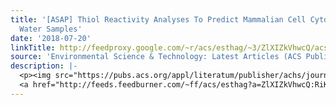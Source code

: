 ```yaml
---
title: '[ASAP] Thiol Reactivity Analyses To Predict Mammalian Cell Cytotoxicity of
  Water Samples'
date: '2018-07-20'
linkTitle: http://feedproxy.google.com/~r/acs/esthag/~3/ZlXIZkVhwcQ/acs.est.8b01675
source: 'Environmental Science & Technology: Latest Articles (ACS Publications)'
description: |-
  <p><img src="https://pubs.acs.org/appl/literatum/publisher/achs/journals/content/esthag/0/esthag.ahead-of-print/acs.est.8b01675/20180720/images/medium/es-2018-01675r_0006.gif" alt="TOC Graphic"/></p><div><cite>Environmental Science & Technology</cite></div><div>DOI: 10.1021/acs.est.8b01675</div><div class="feedflare">
  <a href="http://feeds.feedburner.com/~ff/acs/esthag?a=ZlXIZkVhwcQ:RiKF6SsaOYA:yIl2AUoC8zA"><img src="http://feeds.feedburner.com/~ff/acs/esthag?d=yIl2AUoC8zA" border="0"></img></a>
---
```

